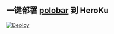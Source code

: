 ## 一键部署 [polobar](https://github.com/reruin/sharelist) 到 HeroKu 

[![Deploy](https://www.herokucdn.com/deploy/button.png)](https://heroku.com/deploy)
